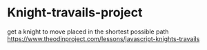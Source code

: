 # Knight-travails-project
get a knight to move placed in the shortest possible path https://www.theodinproject.com/lessons/javascript-knights-travails
